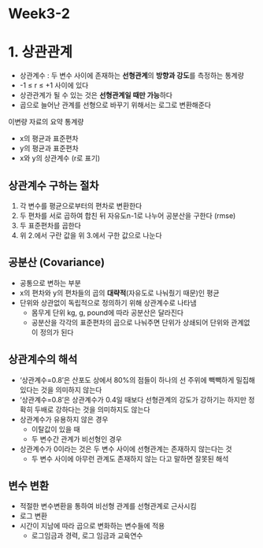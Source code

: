 # Week3-2

# 1. 상관관계

- 상관계수 : 두 변수 사이에 존재하는 **선형관계**의 **방향과 강도**를 측정하는 통계량
- -1 ≤ r ≤ +1 사이에 있다
- 상관관계가 될 수 있는 것은 **선형관계일 때만 가능**하다
- 곱으로 늘어난 관계를 선형으로 바꾸기 위해서는 로그로 변환해준다

이변량 자료의 요약 통계량

- x의 평균과 표준편차
- y의 평균과 표준편차
- x와 y의 상관계수 (r로 표기)

## 상관계수 구하는 절차

1. 각 변수를 평균으로부터의 편차로 변환한다
2. 두 편차를 서로 곱하여 합친 뒤 자유도n-1로 나누어 공분산을 구한다 (rmse)
3. 두 표준편차를 곱한다
4. 위 2.에서 구란 값을 위 3.에서 구한 값으로 나눈다

## 공분산 (Covariance)

- 공통으로 변하는 부분
- x의 편차와 y의 편차들의 곱의 **대략적**(자유도로 나눠줬기 때문)인 평균
- 단위와 상관없이 독립적으로 정의하기 위해 상관계수로 나타냄
    - 몸무게 단위 kg, g, pound에 따라 공분산은 달라진다
    - 공분산을 각각의 표준편차의 곱으로 나눠주면 단위가 상쇄되어 단위와 관계없이 정의가 된다

## 상관계수의 해석

- ‘상관계수=0.8’은 산포도 상에서 80%의 점들이 하나의 선 주위에 빽빽하게 밀집해 있다는 것을 의미하지 않는다
- ‘상관계수=0.8’은 상관계수가 0.4일 때보다 선형관계의 강도가 강하기는 하지만 정확히 두배로 강하다는 것을 의미하지도 않는다
- 상관계수가 유용하지 않은 경우
    - 이탈값이 있을 때
    - 두 변수간 관계가 비선형인 경우
- 상관계수가 0이라는 것은 두 변수 사이에 선형관계는 존재하지 않는다는 것
    - 두 변수 사이에 아무런 관계도 존재하지 않는 다고 말하면 잘못된 해석

## 변수 변환

- 적절한 변수변환을 통하여 비선형 관계를 선형관계로 근사시킴
- 로그 변환
- 시간이 지남에 따라 곱으로 변화하는 변수들에 적용
    - 로그임금과 경력, 로그 임금과 교육연수